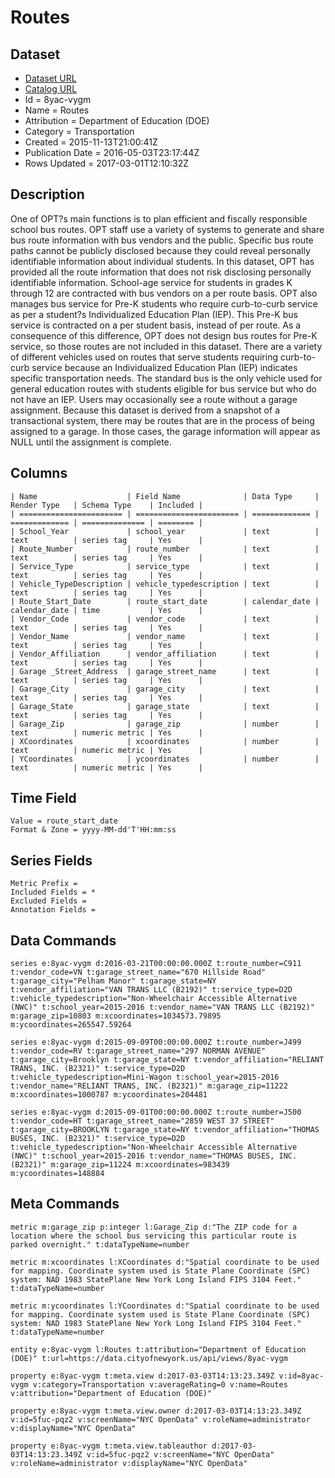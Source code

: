 # Routes

## Dataset

* [Dataset URL](https://data.cityofnewyork.us/api/views/8yac-vygm/rows.json?accessType=DOWNLOAD)
* [Catalog URL](https://catalog.data.gov/dataset/routes)
* Id = 8yac-vygm
* Name = Routes
* Attribution = Department of Education (DOE)
* Category = Transportation
* Created = 2015-11-13T21:00:41Z
* Publication Date = 2016-05-03T23:17:44Z
* Rows Updated = 2017-03-01T12:10:32Z

## Description

One of OPT?s main functions is to plan efficient and fiscally responsible school bus routes. OPT staff use a variety of systems to generate and share bus route information with bus vendors and the public. Specific bus route paths cannot be publicly disclosed because they could reveal personally identifiable information about individual students. In this dataset, OPT has provided all the route information that does not risk disclosing personally identifiable information. 
School-age service for students in grades K through 12 are contracted with bus vendors on a per route basis. OPT also manages bus service for Pre-K students who require curb-to-curb service as per a student?s Individualized Education Plan (IEP). This Pre-K bus service is contracted on a per student basis, instead of per route. As a consequence of this difference, OPT does not design bus routes for Pre-K service, so those routes are not included in this dataset.
There are a variety of different vehicles used on routes that serve students requiring curb-to-curb service because an Individualized Education Plan (IEP) indicates specific transportation needs. The standard bus is the only vehicle used for general education routes with students eligible for bus service but who do not have an IEP.
Users may occasionally see a route without a garage assignment. Because this dataset is derived from a snapshot of a transactional system, there may be routes that are in the process of being assigned to a garage. In those cases, the garage information will appear as NULL until the assignment is complete.

## Columns

```ls
| Name                    | Field Name              | Data Type     | Render Type   | Schema Type    | Included | 
| ======================= | ======================= | ============= | ============= | ============== | ======== | 
| School_Year             | school_year             | text          | text          | series tag     | Yes      | 
| Route_Number            | route_number            | text          | text          | series tag     | Yes      | 
| Service_Type            | service_type            | text          | text          | series tag     | Yes      | 
| Vehicle_TypeDescription | vehicle_typedescription | text          | text          | series tag     | Yes      | 
| Route_Start_Date        | route_start_date        | calendar_date | calendar_date | time           | Yes      | 
| Vendor_Code             | vendor_code             | text          | text          | series tag     | Yes      | 
| Vendor_Name             | vendor_name             | text          | text          | series tag     | Yes      | 
| Vendor_Affiliation      | vendor_affiliation      | text          | text          | series tag     | Yes      | 
| Garage _Street_Address  | garage_street_name      | text          | text          | series tag     | Yes      | 
| Garage_City             | garage_city             | text          | text          | series tag     | Yes      | 
| Garage_State            | garage_state            | text          | text          | series tag     | Yes      | 
| Garage_Zip              | garage_zip              | number        | text          | numeric metric | Yes      | 
| XCoordinates            | xcoordinates            | number        | text          | numeric metric | Yes      | 
| YCoordinates            | ycoordinates            | number        | text          | numeric metric | Yes      | 
```

## Time Field

```ls
Value = route_start_date
Format & Zone = yyyy-MM-dd'T'HH:mm:ss
```

## Series Fields

```ls
Metric Prefix = 
Included Fields = *
Excluded Fields = 
Annotation Fields = 
```

## Data Commands

```ls
series e:8yac-vygm d:2016-03-21T00:00:00.000Z t:route_number=C911 t:vendor_code=VN t:garage_street_name="670 Hillside Road" t:garage_city="Pelham Manor" t:garage_state=NY t:vendor_affiliation="VAN TRANS LLC (B2192)" t:service_type=D2D t:vehicle_typedescription="Non-Wheelchair Accessible Alternative (NWC)" t:school_year=2015-2016 t:vendor_name="VAN TRANS LLC (B2192)" m:garage_zip=10803 m:xcoordinates=1034573.79895 m:ycoordinates=265547.59264

series e:8yac-vygm d:2015-09-09T00:00:00.000Z t:route_number=J499 t:vendor_code=RV t:garage_street_name="297 NORMAN AVENUE" t:garage_city=Brooklyn t:garage_state=NY t:vendor_affiliation="RELIANT TRANS, INC. (B2321)" t:service_type=D2D t:vehicle_typedescription=Mini-Wagon t:school_year=2015-2016 t:vendor_name="RELIANT TRANS, INC. (B2321)" m:garage_zip=11222 m:xcoordinates=1000787 m:ycoordinates=204481

series e:8yac-vygm d:2015-09-01T00:00:00.000Z t:route_number=J500 t:vendor_code=HT t:garage_street_name="2859 WEST 37 STREET" t:garage_city=BROOKLYN t:garage_state=NY t:vendor_affiliation="THOMAS BUSES, INC. (B2321)" t:service_type=D2D t:vehicle_typedescription="Non-Wheelchair Accessible Alternative (NWC)" t:school_year=2015-2016 t:vendor_name="THOMAS BUSES, INC. (B2321)" m:garage_zip=11224 m:xcoordinates=983439 m:ycoordinates=148884
```

## Meta Commands

```ls
metric m:garage_zip p:integer l:Garage_Zip d:"The ZIP code for a location where the school bus servicing this particular route is parked overnight." t:dataTypeName=number

metric m:xcoordinates l:XCoordinates d:"Spatial coordinate to be used for mapping. Coordinate system used is State Plane Coordinate (SPC) system: NAD 1983 StatePlane New York Long Island FIPS 3104 Feet." t:dataTypeName=number

metric m:ycoordinates l:YCoordinates d:"Spatial coordinate to be used for mapping. Coordinate system used is State Plane Coordinate (SPC) system: NAD 1983 StatePlane New York Long Island FIPS 3104 Feet." t:dataTypeName=number

entity e:8yac-vygm l:Routes t:attribution="Department of Education (DOE)" t:url=https://data.cityofnewyork.us/api/views/8yac-vygm

property e:8yac-vygm t:meta.view d:2017-03-03T14:13:23.349Z v:id=8yac-vygm v:category=Transportation v:averageRating=0 v:name=Routes v:attribution="Department of Education (DOE)"

property e:8yac-vygm t:meta.view.owner d:2017-03-03T14:13:23.349Z v:id=5fuc-pqz2 v:screenName="NYC OpenData" v:roleName=administrator v:displayName="NYC OpenData"

property e:8yac-vygm t:meta.view.tableauthor d:2017-03-03T14:13:23.349Z v:id=5fuc-pqz2 v:screenName="NYC OpenData" v:roleName=administrator v:displayName="NYC OpenData"
```